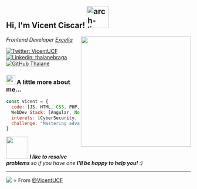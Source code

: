 <h2> Hi, I'm Vicent Ciscar! <img src="https://img.shields.io/badge/arch-0066cc.svg?style=for-the-badge&logo=arch-linux&logoColor=0066cc&labelColor=ffffff" alt="arch-linux" width=60></h2>
<img align='right' src="https://media.giphy.com/media/iIqmM5tTjmpOB9mpbn/giphy.gif" width="300">

<p><em>Frontend Developer <a href="https://excelia.com/">Excelia</a>
</em></p>

[![Twitter: VicentUCF](https://img.shields.io/twitter/follow/Vicent_UCF?style=social)](https://twitter.com/Vicent_UCF)
[![Linkedin: thaianebraga](https://img.shields.io/badge/-vicentciscar-blue?style=flat-square&logo=Linkedin&logoColor=white&link=https://www.linkedin.com/in/vicentciscar/)](https://www.linkedin.com/in/vicent-ciscar-929a2a20a/)
[![GitHub Thaiane](https://img.shields.io/github/followers/vicentucf?label=follow&style=social)](https://github.com/VicentUCF)


### <img src="https://media.giphy.com/media/hu9xj9UtxpoY3oytsh/giphy.gif" width="25"> A little more about me...  

```javascript
const vicent = {
  code: [JS, HTML, CSS, PHP, Java],
  WebDev Stack: [Angular, Node, Tailwind, Docker, Git, RXJS, Redux],
  interets: [CyberSecurity, Calistenia,Linux, Video Games, Marvel ],
  challenge: "Mastering advanced frontend technologies and frameworks to create cutting-edge web applications"
}
```

<img src="https://media.giphy.com/media/dKc2fBq97S9gIzLX2j/giphy.gif" width="60"> <em><b>I like to resolve problems </b> so if you have one <b>I'll be happy to help you!</b> :)</em>

---

<img align="left" src="https://github-readme-stats.vercel.app/api?username=vicentucf&show_icons=true&theme=gruvbox" />

⭐️ From [@VicentUCF](https://github.com/VicentUCF)
